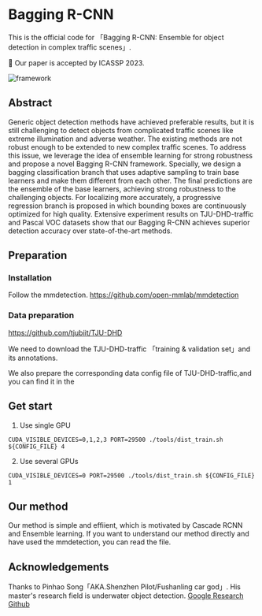 # Bagging R-CNN

This is the official code for 「Bagging R-CNN: Ensemble for object detection in complex traffic scenes」.

🚩 Our paper is accepted by ICASSP 2023.

![framework](https://user-images.githubusercontent.com/48271804/220507165-c3276b4a-1449-4cb7-8b9e-6cf2b6dba00a.png)

## Abstract

Generic object detection methods have achieved preferable results, but it is still challenging to detect objects from complicated traffic scenes like extreme illumination and adverse weather. The existing methods are not robust enough to be extended to new complex traffic scenes. To address this issue, we leverage the idea of ensemble learning for strong robustness and propose a novel Bagging R-CNN framework. Specially, we design a bagging classification branch that uses adaptive sampling to train base learners and make them different from each other. The final predictions are the ensemble of the base learners, achieving strong robustness to the challenging objects. For localizing more accurately, a progressive regression branch is proposed in which bounding boxes are continuously optimized for high quality. Extensive experiment results on TJU-DHD-traffic and Pascal VOC datasets show that our Bagging R-CNN achieves superior detection accuracy over state-of-the-art methods.

## Preparation

### Installation

Follow the mmdetection. https://github.com/open-mmlab/mmdetection

### Data preparation

https://github.com/tjubiit/TJU-DHD

We need to download the TJU-DHD-traffic 「training & validation set」and its annotations.

We also prepare the corresponding data config file of TJU-DHD-traffic,and you can find it in the 

## Get start

1. Use single GPU
```
CUDA_VISIBLE_DEVICES=0,1,2,3 PORT=29500 ./tools/dist_train.sh ${CONFIG_FILE} 4
```

2. Use several GPUs
```
CUDA_VISIBLE_DEVICES=0 PORT=29500 ./tools/dist_train.sh ${CONFIG_FILE} 1
```

## Our method 

Our method is simple and effiient, which is motivated by Cascade RCNN and Ensemble learning. If you want to understand our method directly and have used the mmdetection, you can read the file.

## Acknowledgements

Thanks to Pinhao Song「AKA.Shenzhen Pilot/Fushanling car god」. His master's research field is underwater object detection. [Google Research](https://scholar.google.com.hk/citations?user=pgD4ZGgAAAAJ&hl=zh-CN&oi=sra)
[Github](https://github.com/mousecpn)


